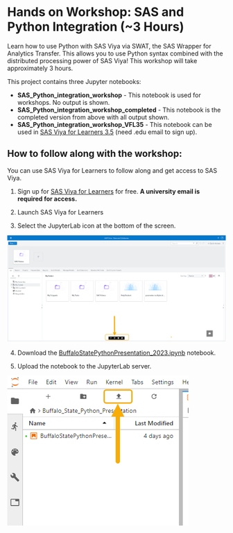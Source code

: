 # Hands on Workshop: SAS and Python Integration (~3 Hours)

Learn how to use Python with SAS Viya via SWAT, the SAS Wrapper for Analytics Transfer. This allows you to use Python syntax combined with the distributed processing power of SAS Viya! This workshop will take approximately 3 hours.

This project contains three Jupyter notebooks:
- **SAS_Python_integration_workshop** - This notebook is used for workshops. No output is shown.
- **SAS_Python_integration_workshop_completed** - This notebook is the completed version from above with all output shown.
- **SAS_Python_integration_workshop_VFL35** - This notebook can be used in [SAS Viya for Learners 3.5](https://www.sas.com/en_us/software/viya-for-learners.html) (need .edu email to sign up).


## How to follow along with the workshop:
You can use SAS Viya for Learners to follow along and get access to SAS Viya.
1. Sign up for <a href="https://www.sas.com/en_us/software/viya-for-learners.html" target="_blank">SAS Viya for Learners</a> for free. **A university email is required for access.**

2. Launch SAS Viya for Learners

3. Select the JupyterLab icon at the bottom of the screen.

![JupyterLab](https://raw.githubusercontent.com/pestyld/Python-Integration-to-SAS-Viya/master/images/VFL01_JupyterLabIcon.png)

4. Download the <a href="https://github.com/pestyld/Python-Integration-to-SAS-Viya/blob/master/Buffalo%20State%20SAS%20Viya%20Presentation%202023/BuffaloStatePythonPresentation_2023.ipynb" target="_blank">BuffaloStatePythonPresentation_2023.ipynb</a> notebook.

5. Upload the notebook to the JupyterLab server.

![JupyterLab](https://raw.githubusercontent.com/pestyld/Python-Integration-to-SAS-Viya/master/images/VFL02_UploadNotebook.png)
